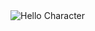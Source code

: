 <img alt="Hello Character" src="https://res.cloudinary.com/adrianf/image/upload/v1639497017/Screenshot_2021-12-14_at_17.49.03_vfstmp">
